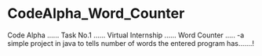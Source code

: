 # CodeAlpha_Word_Counter

Code Alpha ......
Task No.1 ......
Virtual Internship ......
     Word Counter .....
          -a simple project in java to tells number of words the entered program has.......!
          
